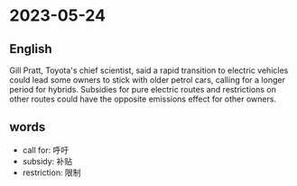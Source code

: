 # 2023-05-24

## English
Gill Pratt, Toyota's chief scientist, said a 
rapid transition to electric vehicles could
lead some owners to stick with older petrol
cars, calling for a longer period for
hybrids. Subsidies for pure electric routes
and restrictions on other routes could have
the opposite emissions effect for other owners.


## words
* call for: 呼吁
* subsidy: 补贴
* restriction: 限制
